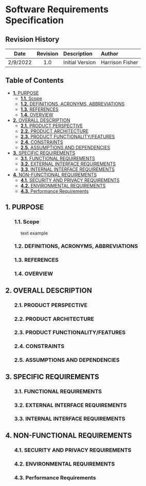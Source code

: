 
# **Software Requirements Specification**

## Revision History

| Date   |      Revision      |  Description | Author |
|:--------:|:------------------:|:-------------|:-------|
| 2/9/2022 |  1.0 | Initial Version | Harrison Fisher |

## Table of Contents
  - [**1.** PURPOSE](#1-purpose)
    - [**1.1.** Scope](#-11-scope)
    - [**1.2.** DEFINITIONS, ACRONYMS, ABBREVIATIONS](#-12-definitions-acronyms-abbreviations)
    - [**1.3.** REFERENCES](#-13-references)
    - [**1.4.** OVERVIEW](#-14-overview)
  - [**2.** OVERALL DESCRIPTION](#2-overall-description)
    - [**2.1.** PRODUCT PERSPECTIVE](#-21-product-perspective)
    - [**2.2.** PRODUCT ARCHITECTURE](#-22-product-architecture)
    - [**2.3.** PRODUCT FUNCTIONALITY/FEATURES](#-23-product-functionalityfeatures)
    - [**2.4.** CONSTRAINTS](#-24-constraints)
    - [**2.5.** ASSUMPTIONS AND DEPENDENCIES](#-25-assumptions-and-dependencies)
  - [**3.** SPECIFIC REQUIREMENTS](#3-specific-requirements)
    - [**3.1.** FUNCTIONAL REQUIREMENTS](#-31-functional-requirements)
    - [**3.2.** EXTERNAL INTERFACE REQUIREMENTS](#-32-external-interface-requirements)
    - [**3.3.** INTERNAL INTERFACE REQUIREMENTS](#-33-internal-interface-requirements)
  - [**4.** NON-FUNCTIONAL REQUIREMENTS](#4-non-functional-requirements)
    - [**4.1.** SECURITY AND PRIVACY REQUIREMENTS](#-41-security-and-privacy-requirements)
    - [**4.2.** ENVIRONMENTAL REQUIREMENTS](#-42-environmental-requirements)
    - [**4.3.** Performance Requirements](#-43-performance-requirements)

<!------------------------------------------------------>
## 1. PURPOSE
### <ul> 1.1. Scope
<ul><ul>  text example </ul></ul>

### <ul> 1.2. DEFINITIONS, ACRONYMS, ABBREVIATIONS

### <ul> 1.3. REFERENCES

### <ul> 1.4. OVERVIEW

<!------------------------------------------------------>
## 2. OVERALL DESCRIPTION
### <ul> 2.1. PRODUCT PERSPECTIVE

### <ul> 2.2. PRODUCT ARCHITECTURE

### <ul> 2.3. PRODUCT FUNCTIONALITY/FEATURES

### <ul> 2.4. CONSTRAINTS

### <ul> 2.5. ASSUMPTIONS AND DEPENDENCIES

<!------------------------------------------------------>
## 3. SPECIFIC REQUIREMENTS
### <ul> 3.1. FUNCTIONAL REQUIREMENTS

### <ul> 3.2. EXTERNAL INTERFACE REQUIREMENTS

### <ul> 3.3. INTERNAL INTERFACE REQUIREMENTS

<!------------------------------------------------------>
## 4. NON-FUNCTIONAL REQUIREMENTS
### <ul> 4.1. SECURITY AND PRIVACY REQUIREMENTS

### <ul> 4.2. ENVIRONMENTAL REQUIREMENTS

### <ul> 4.3. Performance Requirements

<!------------------------------------------------------>
